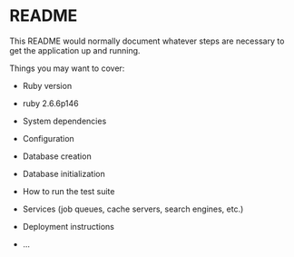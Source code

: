 # README

This README would normally document whatever steps are necessary to get the
application up and running.

Things you may want to cover:

- Ruby version

* ruby 2.6.6p146

- System dependencies

- Configuration

- Database creation

- Database initialization

- How to run the test suite

- Services (job queues, cache servers, search engines, etc.)

- Deployment instructions

- ...
